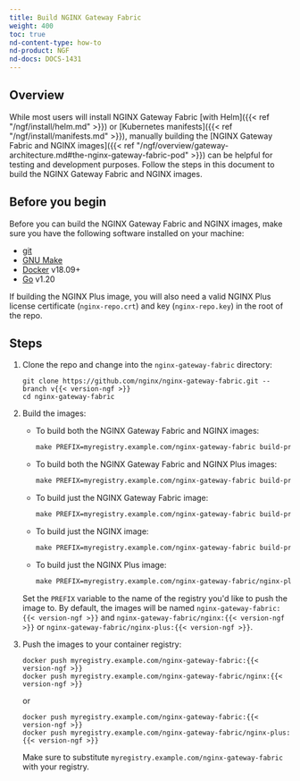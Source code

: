 ```yaml
---
title: Build NGINX Gateway Fabric
weight: 400
toc: true
nd-content-type: how-to
nd-product: NGF
nd-docs: DOCS-1431
---
```


## Overview

While most users will install NGINX Gateway Fabric [with Helm]({{< ref "/ngf/install/helm.md" >}}) or [Kubernetes manifests]({{< ref "/ngf/install/manifests.md" >}}), manually building the [NGINX Gateway Fabric and NGINX images]({{< ref "/ngf/overview/gateway-architecture.md#the-nginx-gateway-fabric-pod" >}}) can be helpful for testing and development purposes. Follow the steps in this document to build the NGINX Gateway Fabric and NGINX images.

## Before you begin

Before you can build the NGINX Gateway Fabric and NGINX images, make sure you have the following software
installed on your machine:

- [git](https://git-scm.com/)
- [GNU Make](https://www.gnu.org/software/software.html)
- [Docker](https://www.docker.com/) v18.09+
- [Go](https://go.dev/doc/install) v1.20

If building the NGINX Plus image, you will also need a valid NGINX Plus license certificate (`nginx-repo.crt`) and key (`nginx-repo.key`) in the root of the repo.


## Steps

1. Clone the repo and change into the `nginx-gateway-fabric` directory:

   ```shell
   git clone https://github.com/nginx/nginx-gateway-fabric.git --branch v{{< version-ngf >}}
   cd nginx-gateway-fabric
   ```

1. Build the images:

   - To build both the NGINX Gateway Fabric and NGINX images:

     ```makefile
     make PREFIX=myregistry.example.com/nginx-gateway-fabric build-prod-images
     ```

   - To build both the NGINX Gateway Fabric and NGINX Plus images:

     ```makefile
     make PREFIX=myregistry.example.com/nginx-gateway-fabric build-prod-images-with-plus
     ```

   - To build just the NGINX Gateway Fabric image:

     ```makefile
     make PREFIX=myregistry.example.com/nginx-gateway-fabric build-prod-ngf-image
     ```

   - To build just the NGINX image:

     ```makefile
     make PREFIX=myregistry.example.com/nginx-gateway-fabric build-prod-nginx-image
     ```

   - To build just the NGINX Plus image:

     ```makefile
     make PREFIX=myregistry.example.com/nginx-gateway-fabric/nginx-plus build-prod-nginx-plus-image
     ```

   Set the `PREFIX` variable to the name of the registry you'd like to push the image to. By default, the images will be
   named `nginx-gateway-fabric:{{< version-ngf >}}` and `nginx-gateway-fabric/nginx:{{< version-ngf >}}` or `nginx-gateway-fabric/nginx-plus:{{< version-ngf >}}`.

1. Push the images to your container registry:

   ```shell
   docker push myregistry.example.com/nginx-gateway-fabric:{{< version-ngf >}}
   docker push myregistry.example.com/nginx-gateway-fabric/nginx:{{< version-ngf >}}
   ```

   or

   ```shell
   docker push myregistry.example.com/nginx-gateway-fabric:{{< version-ngf >}}
   docker push myregistry.example.com/nginx-gateway-fabric/nginx-plus:{{< version-ngf >}}
   ```

   Make sure to substitute `myregistry.example.com/nginx-gateway-fabric` with your registry.
